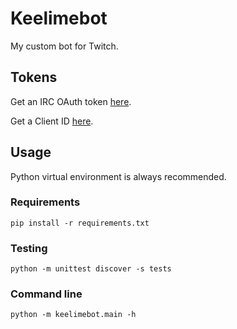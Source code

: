 # Keelimebot

My custom bot for Twitch.

## Tokens
Get an IRC OAuth token [here](https://twitchapps.com/tmi/).

Get a Client ID [here](https://dev.twitch.tv/console/apps/create).

## Usage
Python virtual environment is always recommended.

### Requirements
`pip install -r requirements.txt`

### Testing
`python -m unittest discover -s tests`

### Command line
`python -m keelimebot.main -h`
